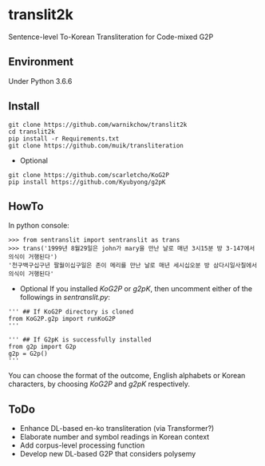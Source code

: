 # translit2k
Sentence-level To-Korean Transliteration for Code-mixed G2P

## Environment
Under Python 3.6.6

## Install
```
git clone https://github.com/warnikchow/translit2k
cd translit2k
pip install -r Requirements.txt
git clone https://github.com/muik/transliteration
```
- Optional
```
git clone https://github.com/scarletcho/KoG2P
pip install https://github.com/Kyubyong/g2pK
```

## HowTo
In python console:
```
>>> from sentranslit import sentranslit as trans
>>> trans('1999년 8월29일은 john가 mary을 만난 날로 매년 3시15분 방 3-147에서 의식이 거행된다')
'천구백구십구년 팔월이십구일은 존이 메리를 만난 날로 매년 세시십오분 방 삼다시일사칠에서 의식이 거행된다'
```
- Optional
If you installed *KoG2P* or *g2pK*, then uncomment either of the followings in *sentranslit.py*:
```
''' ## If KoG2P directory is cloned
from KoG2P.g2p import runKoG2P
'''

''' ## If G2pK is successfully installed
from g2p import G2p
g2p = G2p()
'''
```
You can choose the format of the outcome, English alphabets or Korean characters, by choosing *KoG2P* and *g2pK* respectively.

## ToDo
- Enhance DL-based en-ko transliteration (via Transformer?)
- Elaborate number and symbol readings in Korean context
- Add corpus-level processing function
- Develop new DL-based G2P that considers polysemy
